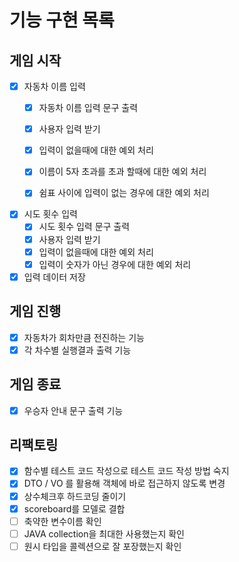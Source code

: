 # 기능 구현 목록

## 게임 시작

- [x] 자동차 이름 입력
    - [x] 자동차 이름 입력 문구 출력
    - [x] 사용자 입력 받기
    - [x] 입력이 없을때에 대한 예외 처리
    - [x] 이름이 5자 초과를 초과 할때에 대한 예외 처리
    - [x] 쉼표 사이에 입력이 없는 경우에 대한 예외 처리


- [x] 시도 횟수 입력
    - [x] 시도 횟수 입력 문구 출력
    - [x] 사용자 입력 받기
    - [x] 입력이 없을때에 대한 예외 처리
    - [x] 입력이 숫자가 아닌 경우에 대한 예외 처리

- [x] 입력 데이터 저장

## 게임 진행

- [x] 자동차가 회차만큼 전진하는 기능
- [x] 각 차수별 실행결과 출력 기능

## 게임 종료

- [x] 우승자 안내 문구 출력 기능

## 리팩토링

- [x] 함수별 테스트 코드 작성으로 테스트 코드 작성 방법 숙지
- [x] DTO / VO 를 활용해 객체에 바로 접근하지 않도록 변경
- [x] 상수체크후 하드코딩 줄이기
- [x] scoreboard를 모델로 결합
- [ ] 축약한 변수이름 확인
- [ ] JAVA collection을 최대한 사용했는지 확인
- [ ] 원시 타입을 콜렉션으로 잘 포장했는지 확인